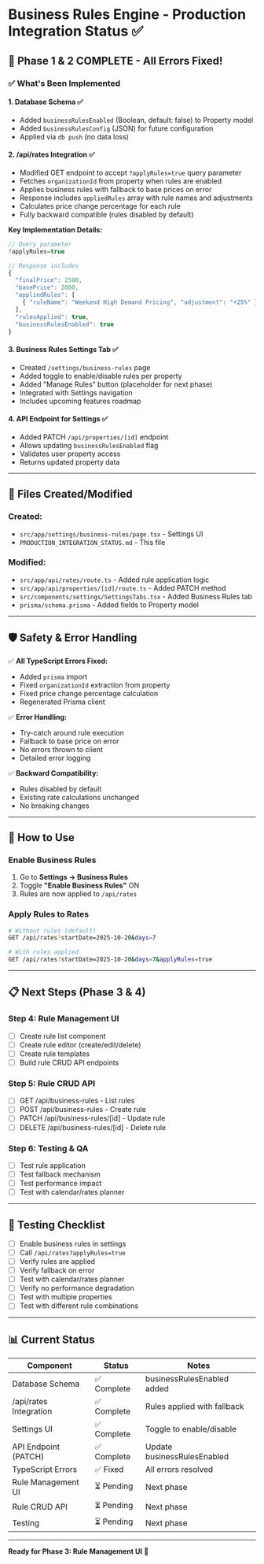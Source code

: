 # Business Rules Engine - Production Integration Status ✅

## 🎉 **Phase 1 & 2 COMPLETE - All Errors Fixed!**

### ✅ **What's Been Implemented**

#### **1. Database Schema** ✅
- Added `businessRulesEnabled` (Boolean, default: false) to Property model
- Added `businessRulesConfig` (JSON) for future configuration
- Applied via `db push` (no data loss)

#### **2. /api/rates Integration** ✅
- Modified GET endpoint to accept `?applyRules=true` query parameter
- Fetches `organizationId` from property when rules are enabled
- Applies business rules with fallback to base prices on error
- Response includes `appliedRules` array with rule names and adjustments
- Calculates price change percentage for each rule
- Fully backward compatible (rules disabled by default)

**Key Implementation Details:**
```typescript
// Query parameter
?applyRules=true

// Response includes
{
  "finalPrice": 2500,
  "basePrice": 2000,
  "appliedRules": [
    { "ruleName": "Weekend High Demand Pricing", "adjustment": "+25%" }
  ],
  "rulesApplied": true,
  "businessRulesEnabled": true
}
```

#### **3. Business Rules Settings Tab** ✅
- Created `/settings/business-rules` page
- Added toggle to enable/disable rules per property
- Added "Manage Rules" button (placeholder for next phase)
- Integrated with Settings navigation
- Includes upcoming features roadmap

#### **4. API Endpoint for Settings** ✅
- Added PATCH `/api/properties/[id]` endpoint
- Allows updating `businessRulesEnabled` flag
- Validates user property access
- Returns updated property data

---

## 📁 **Files Created/Modified**

### Created:
- `src/app/settings/business-rules/page.tsx` - Settings UI
- `PRODUCTION_INTEGRATION_STATUS.md` - This file

### Modified:
- `src/app/api/rates/route.ts` - Added rule application logic
- `src/app/api/properties/[id]/route.ts` - Added PATCH method
- `src/components/settings/SettingsTabs.tsx` - Added Business Rules tab
- `prisma/schema.prisma` - Added fields to Property model

---

## 🛡️ **Safety & Error Handling**

✅ **All TypeScript Errors Fixed:**
- Added `prisma` import
- Fixed `organizationId` extraction from property
- Fixed price change percentage calculation
- Regenerated Prisma client

✅ **Error Handling:**
- Try-catch around rule execution
- Fallback to base price on error
- No errors thrown to client
- Detailed error logging

✅ **Backward Compatibility:**
- Rules disabled by default
- Existing rate calculations unchanged
- No breaking changes

---

## 🚀 **How to Use**

### Enable Business Rules
1. Go to **Settings → Business Rules**
2. Toggle **"Enable Business Rules"** ON
3. Rules are now applied to `/api/rates`

### Apply Rules to Rates
```bash
# Without rules (default)
GET /api/rates?startDate=2025-10-20&days=7

# With rules applied
GET /api/rates?startDate=2025-10-20&days=7&applyRules=true
```

---

## 📋 **Next Steps (Phase 3 & 4)**

### Step 4: Rule Management UI
- [ ] Create rule list component
- [ ] Create rule editor (create/edit/delete)
- [ ] Create rule templates
- [ ] Build rule CRUD API endpoints

### Step 5: Rule CRUD API
- [ ] GET /api/business-rules - List rules
- [ ] POST /api/business-rules - Create rule
- [ ] PATCH /api/business-rules/[id] - Update rule
- [ ] DELETE /api/business-rules/[id] - Delete rule

### Step 6: Testing & QA
- [ ] Test rule application
- [ ] Test fallback mechanism
- [ ] Test performance impact
- [ ] Test with calendar/rates planner

---

## 🧪 **Testing Checklist**

- [ ] Enable business rules in settings
- [ ] Call `/api/rates?applyRules=true`
- [ ] Verify rules are applied
- [ ] Verify fallback on error
- [ ] Test with calendar/rates planner
- [ ] Verify no performance degradation
- [ ] Test with multiple properties
- [ ] Test with different rule combinations

---

## 📊 **Current Status**

| Component | Status | Notes |
|-----------|--------|-------|
| Database Schema | ✅ Complete | businessRulesEnabled added |
| /api/rates Integration | ✅ Complete | Rules applied with fallback |
| Settings UI | ✅ Complete | Toggle to enable/disable |
| API Endpoint (PATCH) | ✅ Complete | Update businessRulesEnabled |
| TypeScript Errors | ✅ Fixed | All errors resolved |
| Rule Management UI | ⏳ Pending | Next phase |
| Rule CRUD API | ⏳ Pending | Next phase |
| Testing | ⏳ Pending | Next phase |

---

**Ready for Phase 3: Rule Management UI** 🚀


